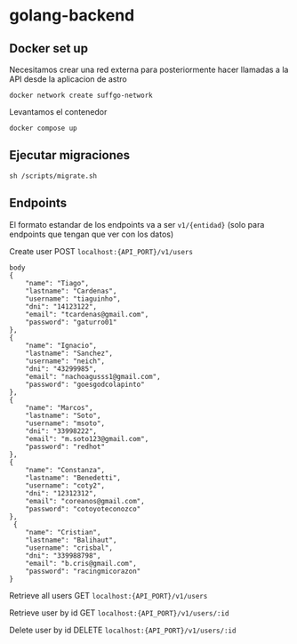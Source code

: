 # golang-backend

## Docker set up

Necesitamos crear una red externa para posteriormente hacer llamadas a la API desde la aplicacion de astro

    docker network create suffgo-network

Levantamos el contenedor

    docker compose up 

## Ejecutar migraciones

    sh /scripts/migrate.sh
    
## Endpoints

El formato estandar de los endpoints va a ser `v1/{entidad}` (solo para endpoints que tengan que ver con los datos)

Create user POST `localhost:{API_PORT}/v1/users`

    body 
    {
        "name": "Tiago",
        "lastname": "Cardenas",
        "username": "tiaguinho",
        "dni": "14123122",
        "email": "tcardenas@gmail.com",
        "password": "gaturro01"
    },
    {
        "name": "Ignacio",
        "lastname": "Sanchez",
        "username": "neich",
        "dni": "43299985",
        "email": "nachoagusss1@gmail.com",
        "password": "goesgodcolapinto"
    },
    {
        "name": "Marcos",
        "lastname": "Soto",
        "username": "msoto",
        "dni": "33998222",
        "email": "m.soto123@gmail.com",
        "password": "redhot"
    },
    {
        "name": "Constanza",
        "lastname": "Benedetti",
        "username": "coty2",
        "dni": "12312312",
        "email": "coreanos@gmail.com",
        "password": "cotoyoteconozco"
    },
     {
        "name": "Cristian",
        "lastname": "Balihaut",
        "username": "crisbal",
        "dni": "339988798",
        "email": "b.cris@gmail.com",
        "password": "racingmicorazon"
    }


Retrieve all users GET `localhost:{API_PORT}/v1/users`

Retrieve user by id GET `localhost:{API_PORT}/v1/users/:id`

Delete user by id DELETE `localhost:{API_PORT}/v1/users/:id`

